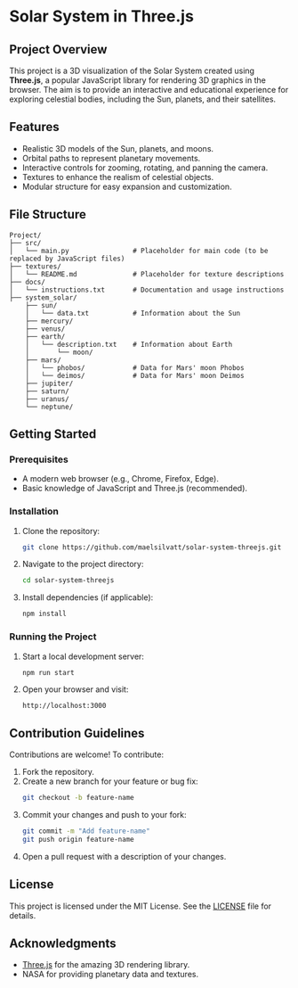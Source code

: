 # Solar System in Three.js

## Project Overview
This project is a 3D visualization of the Solar System created using **Three.js**, a popular JavaScript library for rendering 3D graphics in the browser. The aim is to provide an interactive and educational experience for exploring celestial bodies, including the Sun, planets, and their satellites.

## Features
- Realistic 3D models of the Sun, planets, and moons.
- Orbital paths to represent planetary movements.
- Interactive controls for zooming, rotating, and panning the camera.
- Textures to enhance the realism of celestial objects.
- Modular structure for easy expansion and customization.

## File Structure
```plaintext
Project/
├── src/
│   └── main.py                # Placeholder for main code (to be replaced by JavaScript files)
├── textures/
│   └── README.md              # Placeholder for texture descriptions
├── docs/
│   └── instructions.txt       # Documentation and usage instructions
├── system_solar/
    ├── sun/
    │   └── data.txt           # Information about the Sun
    ├── mercury/
    ├── venus/
    ├── earth/
    │   └── description.txt    # Information about Earth
    │       └── moon/
    ├── mars/
    │   └── phobos/            # Data for Mars' moon Phobos
    │   └── deimos/            # Data for Mars' moon Deimos
    ├── jupiter/
    ├── saturn/
    ├── uranus/
    └── neptune/
```

## Getting Started
### Prerequisites
- A modern web browser (e.g., Chrome, Firefox, Edge).
- Basic knowledge of JavaScript and Three.js (recommended).

### Installation
1. Clone the repository:
   ```bash
   git clone https://github.com/maelsilvatt/solar-system-threejs.git
   ```
2. Navigate to the project directory:
   ```bash
   cd solar-system-threejs
   ```
3. Install dependencies (if applicable):
   ```bash
   npm install
   ```

### Running the Project
1. Start a local development server:
   ```bash
   npm run start
   ```
2. Open your browser and visit:
   ```
   http://localhost:3000
   ```

## Contribution Guidelines
Contributions are welcome! To contribute:
1. Fork the repository.
2. Create a new branch for your feature or bug fix:
   ```bash
   git checkout -b feature-name
   ```
3. Commit your changes and push to your fork:
   ```bash
   git commit -m "Add feature-name"
   git push origin feature-name
   ```
4. Open a pull request with a description of your changes.

## License
This project is licensed under the MIT License. See the [LICENSE](LICENSE) file for details.

## Acknowledgments
- [Three.js](https://threejs.org/) for the amazing 3D rendering library.
- NASA for providing planetary data and textures.
